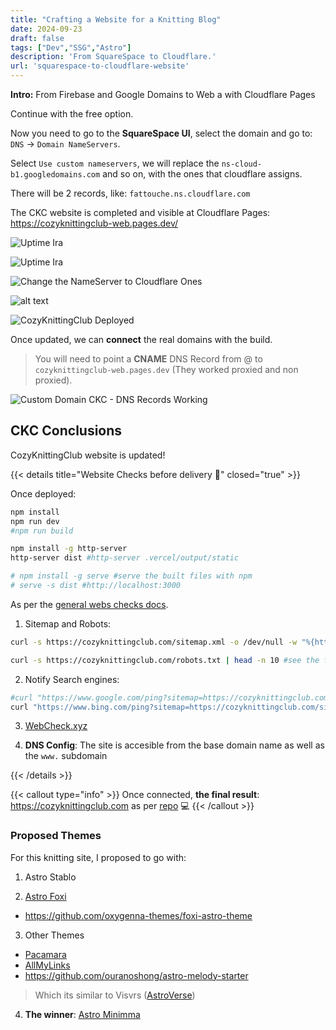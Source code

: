 ```yaml
---
title: "Crafting a Website for a Knitting Blog"
date: 2024-09-23
draft: false
tags: ["Dev","SSG","Astro"]
description: 'From SquareSpace to Cloudflare.'
url: 'squarespace-to-cloudflare-website'
---
```


**Intro:** From Firebase and Google Domains to Web a with Cloudflare Pages

Continue with the free option.

Now you need to go to the **SquareSpace UI**, select the domain and go to: `DNS` -> `Domain NameServers`.

Select `Use custom nameservers`, we will replace the `ns-cloud-b1.googledomains.com` and so on, with the ones that cloudflare assigns.

There will be 2 records, like: `fattouche.ns.cloudflare.com`

The CKC website is completed and visible at Cloudflare Pages: https://cozyknittingclub-web.pages.dev/

![Uptime Ira](/blog_img/web/success2-ckc/Cloudflare-SquareSpace-DNS.png)

![Uptime Ira](/blog_img/web/success2-ckc/Cloudflare-SquareSpace-DNSChange.png)

![Change the NameServer to Cloudflare Ones](/blog_img/web/success2-ckc/Cloudflare-SquareSpace-DNSChangeUpdate.png)

![alt text](/blog_img/web/success2-ckc/CKC-CFWnP-Github.png)

![CozyKnittingClub Deployed](/blog_img/web/success2-ckc/CKC-Deployed.png)

Once updated, we can **connect** the real domains with the build.

> You will need to point a **CNAME** DNS Record from @ to `cozyknittingclub-web.pages.dev` (They worked proxied and non proxied).

![Custom Domain CKC - DNS Records Working](/blog_img/web/success2-ckc/CF-WnP-DNS-CKC.png)

## CKC Conclusions

CozyKnittingClub website is updated!

{{< details title="Website Checks before delivery 📌" closed="true" >}}

Once deployed:

```sh
npm install
npm run dev
#npm run build
```

```sh
npm install -g http-server
http-server dist #http-server .vercel/output/static

# npm install -g serve #serve the built files with npm
# serve -s dist #http://localhost:3000
```

As per the [general webs checks docs](https://jalcocert.github.io/JAlcocerT/create-your-website/#is-my-website-performing-well).


1. Sitemap and Robots:

```sh
curl -s https://cozyknittingclub.com/sitemap.xml -o /dev/null -w "%{http_code}\n" #200, OK!
```

```sh
curl -s https://cozyknittingclub.com/robots.txt | head -n 10 #see the first 10 lines
```

2. Notify Search engines:

```sh
#curl "https://www.google.com/ping?sitemap=https://cozyknittingclub.com/sitemap.xml"
curl "https://www.bing.com/ping?sitemap=https://cozyknittingclub.com/sitemap.xml"
```

3. [WebCheck.xyz](https://web-check.xyz/check/https%3A%2F%2Fdm-real-estate.com%2F)

4. **DNS Config**: The site is accesible from the base domain name as well as the `www.` subdomain

{{< /details >}}

{{< callout type="info" >}}
Once connected, **the final result**: https://cozyknittingclub.com as per [repo](https://github.com/JAlcocerT/cozyknittingclub-web) 💻
{{< /callout >}}


### Proposed Themes

For this knitting site, I proposed to go with:

1. Astro Stablo

2. [Astro Foxi](https://github.com/alexadark/foxi-astro)
  
* https://github.com/oxygenna-themes/foxi-astro-theme

3. Other Themes

* [Pacamara](https://github.com/palmiak/pacamara-headless)
* [AllMyLinks](https://github.com/SofiDevO/allmylinks)
* https://github.com/ouranoshong/astro-melody-starter

> Which its similar to Visvrs ([AstroVerse](https://github.com/penboxlab/astroverse))

4. **The winner**: [Astro Minimma](https://github.com/iamnyasha/minimma)